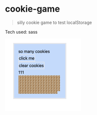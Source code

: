 # cookie-game

> silly cookie game to test localStorage

Tech used: sass

<a href='https://adnjoo.github.io/cookie-game/'>
<img src='./scrn.png' width='250px'>
</a>

